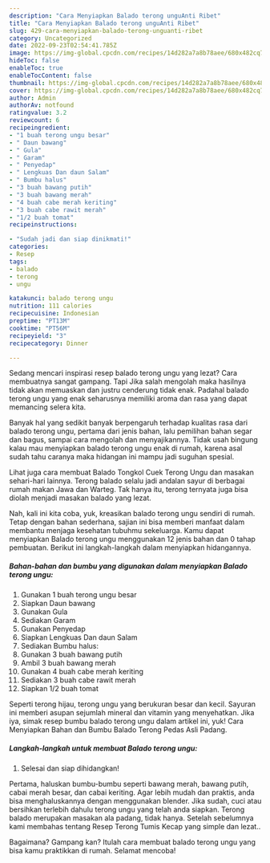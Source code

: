 ```yaml
---
description: "Cara Menyiapkan Balado terong unguAnti Ribet"
title: "Cara Menyiapkan Balado terong unguAnti Ribet"
slug: 429-cara-menyiapkan-balado-terong-unguanti-ribet
category: Uncategorized
date: 2022-09-23T02:54:41.785Z
image: https://img-global.cpcdn.com/recipes/14d282a7a8b78aee/680x482cq70/balado-terong-ungu-foto-resep-utama.jpg
hideToc: false
enableToc: true
enableTocContent: false
thumbnail: https://img-global.cpcdn.com/recipes/14d282a7a8b78aee/680x482cq70/balado-terong-ungu-foto-resep-utama.jpg
cover: https://img-global.cpcdn.com/recipes/14d282a7a8b78aee/680x482cq70/balado-terong-ungu-foto-resep-utama.jpg
author: Admin
authorAv: notfound
ratingvalue: 3.2
reviewcount: 6
recipeingredient:
- "1 buah terong ungu besar"
- " Daun bawang"
- " Gula"
- " Garam"
- " Penyedap"
- " Lengkuas Dan daun Salam"
- " Bumbu halus"
- "3 buah bawang putih"
- "3 buah bawang merah"
- "4 buah cabe merah keriting"
- "3 buah cabe rawit merah"
- "1/2 buah tomat"
recipeinstructions:

- "Sudah jadi dan siap dinikmati!"
categories:
- Resep
tags:
- balado
- terong
- ungu

katakunci: balado terong ungu 
nutrition: 111 calories
recipecuisine: Indonesian
preptime: "PT13M"
cooktime: "PT56M"
recipeyield: "3"
recipecategory: Dinner

---
```



Sedang mencari inspirasi resep balado terong ungu yang lezat? Cara membuatnya sangat gampang. Tapi Jika salah mengolah maka hasilnya tidak akan memuaskan dan justru cenderung tidak enak. Padahal balado terong ungu yang enak seharusnya memiliki aroma dan rasa yang dapat memancing selera kita.


Banyak hal yang sedikit banyak berpengaruh terhadap kualitas rasa dari balado terong ungu, pertama dari jenis bahan, lalu pemilihan bahan segar dan bagus, sampai cara mengolah dan menyajikannya. Tidak usah bingung kalau mau menyiapkan balado terong ungu enak di rumah, karena asal sudah tahu caranya maka hidangan ini mampu jadi suguhan spesial.

Lihat juga cara membuat Balado Tongkol Cuek Terong Ungu dan masakan sehari-hari lainnya. Terong balado selalu jadi andalan sayur di berbagai rumah makan Jawa dan Warteg. Tak hanya itu, terong ternyata juga bisa diolah menjadi masakan balado yang lezat.


Nah, kali ini kita coba, yuk, kreasikan balado terong ungu sendiri di rumah. Tetap dengan bahan sederhana, sajian ini bisa memberi manfaat dalam membantu menjaga kesehatan tubuhmu sekeluarga. Kamu dapat menyiapkan Balado terong ungu menggunakan 12 jenis bahan dan 0 tahap pembuatan. Berikut ini langkah-langkah dalam menyiapkan hidangannya.

<!--inarticleads1-->

##### Bahan-bahan dan bumbu yang digunakan dalam menyiapkan Balado terong ungu:

1. Gunakan 1 buah terong ungu besar
1. Siapkan  Daun bawang
1. Gunakan  Gula
1. Sediakan  Garam
1. Gunakan  Penyedap
1. Siapkan  Lengkuas Dan daun Salam
1. Sediakan  Bumbu halus:
1. Gunakan 3 buah bawang putih
1. Ambil 3 buah bawang merah
1. Gunakan 4 buah cabe merah keriting
1. Sediakan 3 buah cabe rawit merah
1. Siapkan 1/2 buah tomat


Seperti terong hijau, terong ungu yang berukuran besar dan kecil. Sayuran ini memberi asupan sejumlah mineral dan vitamin yang menyehatkan. Jika iya, simak resep bumbu balado terong ungu dalam artikel ini, yuk! Cara Menyiapkan Bahan dan Bumbu Balado Terong Pedas Asli Padang. 

<!--inarticleads2-->

##### Langkah-langkah untuk membuat Balado terong ungu:


1. Selesai dan siap dihidangkan!

Pertama, haluskan bumbu-bumbu seperti bawang merah, bawang putih, cabai merah besar, dan cabai keriting. Agar lebih mudah dan praktis, anda bisa menghaluskannya dengan menggunakan blender. Jika sudah, cuci atau bersihkan terlebih dahulu terong ungu yang telah anda siapkan. Terong balado merupakan masakan ala padang, tidak hanya. Setelah sebelumnya kami membahas tentang Resep Terong Tumis Kecap yang simple dan lezat.. 

Bagaimana? Gampang kan? Itulah cara membuat balado terong ungu yang bisa kamu praktikkan di rumah. Selamat mencoba!
